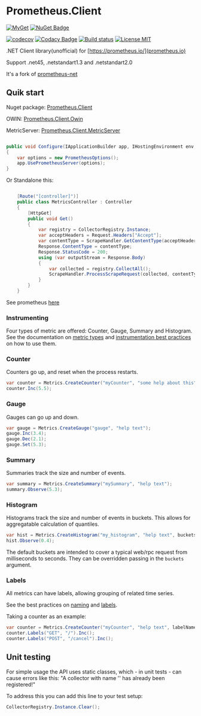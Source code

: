 # Prometheus.Client

[![MyGet](https://img.shields.io/myget/phnx47-beta/vpre/Prometheus.Client.svg)](https://www.myget.org/feed/phnx47-beta/package/nuget/Prometheus.Client)
[![NuGet Badge](https://buildstats.info/nuget/Prometheus.Client)](https://www.nuget.org/packages/Prometheus.Client/) 

[![codecov](https://codecov.io/gh/phnx47/Prometheus.Client/branch/master/graph/badge.svg)](https://codecov.io/gh/phnx47/Prometheus.Client)
[![Codacy Badge](https://api.codacy.com/project/badge/Grade/7e275fc9eb5d4f47896a3b6eb28c8536)](https://www.codacy.com/app/phnx47/Prometheus.Client?utm_source=github.com&amp;utm_medium=referral&amp;utm_content=phnx47/Prometheus.Client&amp;utm_campaign=Badge_Grade)
[![Build status](https://ci.appveyor.com/api/projects/status/ik6p8hv9he1cl0a9?svg=true)](https://ci.appveyor.com/project/phnx47/prometheus-client) [![License MIT](https://img.shields.io/badge/license-MIT-green.svg)](https://opensource.org/licenses/MIT) 

.NET Client library(unofficial) for [https://prometheus.io/](prometheus.io)  

Support .net45, .netstandart1.3 and .netstandart2.0

It's a fork of [prometheus-net](https://github.com/andrasm/prometheus-net)


## Quik start

Nuget package: [Prometheus.Client](https://www.nuget.org/packages/Prometheus.Client)

OWIN: [Prometheus.Client.Owin](https://github.com/phnx47/Prometheus.Client.Owin)

MetricServer: [Prometheus.Client.MetricServer](https://github.com/phnx47/Prometheus.Client.MetricServer)


```csharp

public void Configure(IApplicationBuilder app, IHostingEnvironment env, ILoggerFactory loggerFactory, IApplicationLifetime appLifetime)
{
    var options = new PrometheusOptions();
    app.UsePrometheusServer(options);
}

```

Or Standalone this:

```csharp

    [Route("[controller]")]
    public class MetricsController : Controller
    {
        [HttpGet]
        public void Get()
        {
            var registry = CollectorRegistry.Instance;
            var acceptHeaders = Request.Headers["Accept"];
            var contentType = ScrapeHandler.GetContentType(acceptHeaders);
            Response.ContentType = contentType;
            Response.StatusCode = 200;
            using (var outputStream = Response.Body)
            {
                var collected = registry.CollectAll();
                ScrapeHandler.ProcessScrapeRequest(collected, contentType, outputStream);
            }
        }
    }

```



See prometheus [here](http://prometheus.io/)


### Instrumenting

Four types of metric are offered: Counter, Gauge, Summary and Histogram.
See the documentation on [metric types](http://prometheus.io/docs/concepts/metric_types/)
and [instrumentation best practices](http://prometheus.io/docs/practices/instrumentation/#counter-vs.-gauge-vs.-summary)
on how to use them.

### Counter

Counters go up, and reset when the process restarts.


```csharp
var counter = Metrics.CreateCounter("myCounter", "some help about this");
counter.Inc(5.5);
```

### Gauge

Gauges can go up and down.


```csharp
var gauge = Metrics.CreateGauge("gauge", "help text");
gauge.Inc(3.4);
gauge.Dec(2.1);
gauge.Set(5.3);
```

### Summary

Summaries track the size and number of events.

```csharp
var summary = Metrics.CreateSummary("mySummary", "help text");
summary.Observe(5.3);
```

### Histogram

Histograms track the size and number of events in buckets.
This allows for aggregatable calculation of quantiles.

```csharp
var hist = Metrics.CreateHistogram("my_histogram", "help text", buckets: new[] { 0, 0.2, 0.4, 0.6, 0.8, 0.9 });
hist.Observe(0.4);
```

The default buckets are intended to cover a typical web/rpc request from milliseconds to seconds.
They can be overridden passing in the `buckets` argument.

### Labels

All metrics can have labels, allowing grouping of related time series.

See the best practices on [naming](http://prometheus.io/docs/practices/naming/)
and [labels](http://prometheus.io/docs/practices/instrumentation/#use-labels).

Taking a counter as an example:

```csharp
var counter = Metrics.CreateCounter("myCounter", "help text", labelNames: new []{ "method", "endpoint"});
counter.Labels("GET", "/").Inc();
counter.Labels("POST", "/cancel").Inc();
```

## Unit testing
For simple usage the API uses static classes, which - in unit tests - can cause errors like this: "A collector with name '<NAME>' has already been registered!"

To address this you can add this line to your test setup:

```csharp
CollectorRegistry.Instance.Clear();
```
